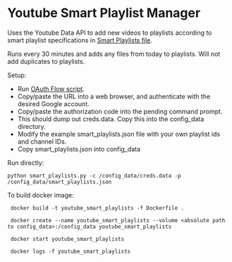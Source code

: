 Youtube Smart Playlist Manager
==============================

Uses the Youtube Data API to add new videos to playlists according to
smart playlist specifications in [Smart Playlists file](smart_playlists.json).

Runs every 30 minutes and adds any files from today to playlists. Will not add
duplicates to playlists.

Setup:
  * Run [OAuth Flow script](run_oauth_flow.py).
  * Copy/paste the URL into a web browser, and authenticate with the desired Google account.
  * Copy/paste the authorization code into the pending command prompt.
  * This should dump out creds.data. Copy this into the config_data directory.
  * Modify the example smart_playlists.json file with your own playlist ids and channel IDs.
  * Copy smart_playlists.json into config_data

Run directly:

    python smart_playlists.py -c /config_data/creds.data -p /config_data/smart_playlists.json

To build docker image:

     docker build -t youtube_smart_playlists -f Dockerfile .

     docker create --name youtube_smart_playlists --volume <absolute path to config_data>:/config_data youtube_smart_playlists

     docker start youtube_smart_playlists

     docker logs -f youtube_smart_playlists
